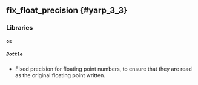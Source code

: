 fix_float_precision {#yarp_3_3}
-------------------

### Libraries

#### `os`

##### `Bottle`

* Fixed precision for floating point numbers, to ensure that they are read as
  the original floating point written.
